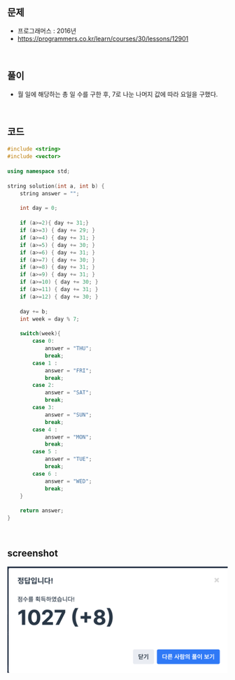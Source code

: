 ## 문제
- 프로그래머스 : 2016년
- https://programmers.co.kr/learn/courses/30/lessons/12901

<br/>

## 풀이
- 월 일에 해당하는 총 일 수를 구한 후, 7로 나눈 나머지 값에 따라 요일을 구했다.

<br/>

## 코드 

```c++
#include <string>
#include <vector>

using namespace std;

string solution(int a, int b) {
    string answer = "";
    
    int day = 0;
    
    if (a>=2){ day += 31;}
    if (a>=3) { day += 29; }
    if (a>=4) { day += 31; }
    if (a>=5) { day += 30; }
    if (a>=6) { day += 31; }
    if (a>=7) { day += 30; }
    if (a>=8) { day += 31; }
    if (a>=9) { day += 31; }
    if (a>=10) { day += 30; }
    if (a>=11) { day += 31; }
    if (a>=12) { day += 30; }
    
    day += b;
    int week = day % 7;
    
    switch(week){
        case 0:
            answer = "THU";
            break;
        case 1 :
            answer = "FRI";
            break;
        case 2:
            answer = "SAT";
            break;
        case 3:
            answer = "SUN";
            break;
        case 4 :
            answer = "MON";
            break;
        case 5 :
            answer = "TUE";
            break;
        case 6 :
            answer = "WED";
            break;
    }
    
    return answer;
}
```


<br/>


## screenshot

![screenshot](./screenshots/prog_12901.png)
